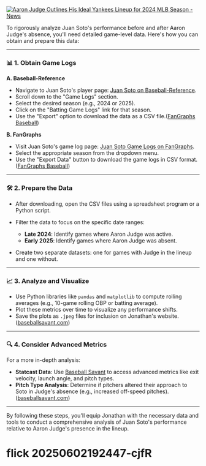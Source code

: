 [![Aaron Judge Outlines His Ideal Yankees Lineup for 2024 MLB Season - News](https://tse2.mm.bing.net/th?id=OIP.M5eaV4nIGQyPzURLUYX1LAHaI4\&pid=Api)](https://thenewsportal24hr.com/hoanganh/aaron-judge-outlines-his-ideal-yankees-lineup-for-2024-mlb-season/)

To rigorously analyze Juan Soto's performance before and after Aaron Judge's absence, you'll need detailed game-level data. Here's how you can obtain and prepare this data:

---

### 📊 **1. Obtain Game Logs**

**A. Baseball-Reference**

* Navigate to Juan Soto's player page: [Juan Soto on Baseball-Reference](https://www.baseball-reference.com/players/s/sotoju01.shtml).
* Scroll down to the "Game Logs" section.
* Select the desired season (e.g., 2024 or 2025).
* Click on the "Batting Game Logs" link for that season.
* Use the "Export" option to download the data as a CSV file.([FanGraphs Baseball][1])

**B. FanGraphs**

* Visit Juan Soto's game log page: [Juan Soto Game Logs on FanGraphs](https://www.fangraphs.com/players/juan-soto/20123/game-log?position=OF&season=).
* Select the appropriate season from the dropdown menu.
* Use the "Export Data" button to download the game logs in CSV format.([FanGraphs Baseball][1])

---

### 🛠️ **2. Prepare the Data**

* After downloading, open the CSV files using a spreadsheet program or a Python script.
* Filter the data to focus on the specific date ranges:

  * **Late 2024**: Identify games where Aaron Judge was active.
  * **Early 2025**: Identify games where Aaron Judge was absent.
* Create two separate datasets: one for games with Judge in the lineup and one without.

---

### 📈 **3. Analyze and Visualize**

* Use Python libraries like `pandas` and `matplotlib` to compute rolling averages (e.g., 10-game rolling OBP or batting average).
* Plot these metrics over time to visualize any performance shifts.
* Save the plots as `.jpeg` files for inclusion on Jonathan's website.([baseballsavant.com][2])

---

### 🔍 **4. Consider Advanced Metrics**

For a more in-depth analysis:

* **Statcast Data**: Use [Baseball Savant](https://baseballsavant.mlb.com/) to access advanced metrics like exit velocity, launch angle, and pitch types.
* **Pitch Type Analysis**: Determine if pitchers altered their approach to Soto in Judge's absence (e.g., increased off-speed pitches).([baseballsavant.com][2])

---

By following these steps, you'll equip Jonathan with the necessary data and tools to conduct a comprehensive analysis of Juan Soto's performance relative to Aaron Judge's presence in the lineup.

[1]: https://www.fangraphs.com/players/juan-soto/20123/game-log?position=OF&season=&utm_source=chatgpt.com "Juan Soto - Batting Game Logs | FanGraphs Baseball"
[2]: https://baseballsavant.mlb.com/leaderboard/expected_statistics?utm_source=chatgpt.com "Statcast Expected wOBA, xBA, xSLG | baseballsavant.com - MLB.com"
# flick 20250602192447-cjfR
